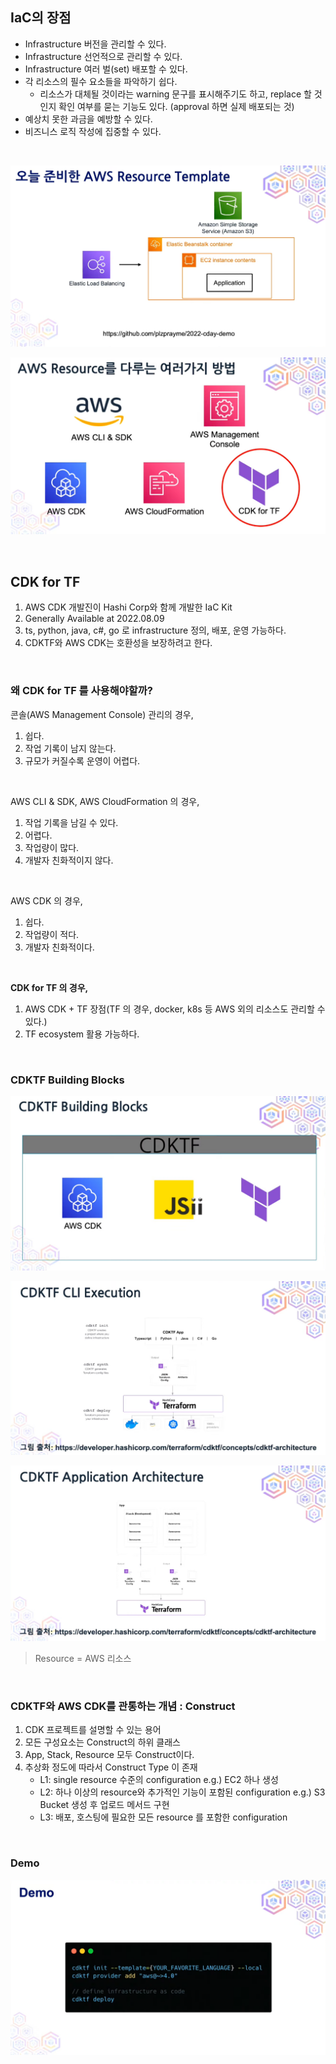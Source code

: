 ## IaC의 장점 

- Infrastructure 버전을 관리할 수 있다.
- Infrastructure 선언적으로 관리할 수 있다.
- Infrastructure 여러 벌(set) 배포할 수 있다.
- 각 리소스의 필수 요소들을 파악하기 쉽다.
  - 리소스가 대체될 것이라는 warning 문구를 표시해주기도 하고, replace 할 것인지 확인 여부를 묻는 기능도 있다. (approval 하면 실제 배포되는 것)
- 예상치 못한 과금을 예방할 수 있다.
- 비즈니스 로직 작성에 집중할 수 있다.

<br>

![](../../images/[데브옵스]%20CDK%20for%20Terraform으로%20나만의%20AWS%20Resource%20정의하기_24.png)

![](../../images/[데브옵스]%20CDK%20for%20Terraform으로%20나만의%20AWS%20Resource%20정의하기_51.png)

<br>

## CDK for TF 

1. AWS CDK 개발진이 Hashi Corp와 함께 개발한 IaC Kit
2. Generally Available at 2022.08.09
3. ts, python, java, c#, go 로 infrastructure 정의, 배포, 운영 가능하다.
4. CDKTF와 AWS CDK는 호환성을 보장하려고 한다.


<br>

### 왜 CDK for TF 를 사용해야할까?

콘솔(AWS Management Console) 관리의 경우,
1. 쉽다.
2. 작업 기록이 남지 않는다.
3. 규모가 커질수록 운영이 어렵다.

<br>

AWS CLI & SDK, AWS CloudFormation 의 경우,

1. 작업 기록을 남길 수 있다.
2. 어렵다.
3. 작업량이 많다.
4. 개발자 친화적이지 않다.

<br>

AWS CDK 의 경우,
1. 쉽다.
2. 작업량이 적다.
3. 개발자 친화적이다.

<br>

**CDK for TF 의 경우,**

1. AWS CDK + TF 장점(TF 의 경우, docker, k8s 등 AWS 외의 리소스도 관리할 수 있다.)
2. TF ecosystem 활용 가능하다.

<br>

### CDKTF Building Blocks

![](../../images/[데브옵스]%20CDK%20for%20Terraform으로%20나만의%20AWS%20Resource%20정의하기_03.png)

![](../../images/[데브옵스]%20CDK%20for%20Terraform으로%20나만의%20AWS%20Resource%20정의하기_44.png)

![](../../images/[데브옵스]%20CDK%20for%20Terraform으로%20나만의%20AWS%20Resource%20정의하기_46.png)

> Resource = AWS 리소스

<br>

### CDKTF와 AWS CDK를 관통하는 개념 : Construct

1. CDK 프로젝트를 설명할 수 있는 용어
2. 모든 구성요소는 Construct의 하위 클래스
3. App, Stack, Resource 모두 Construct이다.
4. 추상화 정도에 따라서 Construct Type 이 존재
   - L1: single resource 수준의 configuration e.g.) EC2 하나 생성
   - L2: 하나 이상의 resource와 추가적인 기능이 포함된 configuration e.g.) S3 Bucket 생성 후 업로드 메서드 구현
   - L3: 배포, 호스팅에 필요한 모든 resource 를 포함한 configuration


<br>

### Demo

![](../../images/[데브옵스]%20CDK%20for%20Terraform으로%20나만의%20AWS%20Resource%20정의하기_00.png)

